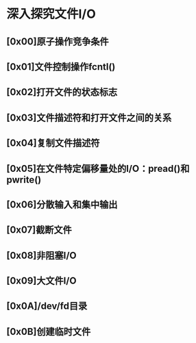 # 深入探究文件I/O

## [0x00]原子操作竞争条件

## [0x01]文件控制操作fcntl()

## [0x02]打开文件的状态标志

## [0x03]文件描述符和打开文件之间的关系

## [0x04]复制文件描述符

## [0x05]在文件特定偏移量处的I/O：pread()和pwrite()

## [0x06]分散输入和集中输出

## [0x07]截断文件

## [0x08]非阻塞I/O

## [0x09]大文件I/O

## [0x0A]/dev/fd目录

## [0x0B]创建临时文件